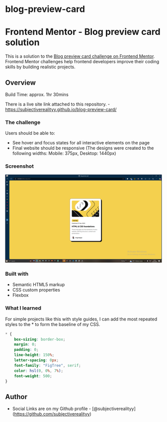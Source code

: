 ﻿# blog-preview-card

# Frontend Mentor - Blog preview card solution

This is a solution to the [Blog preview card challenge on Frontend Mentor](https://www.frontendmentor.io/challenges/blog-preview-card-ckPaj01IcS). Frontend Mentor challenges help frontend developers improve their coding skills by building realistic projects. 

## Overview

Build Time: approx. 1hr 30mins

There is a live site link attached to this repository. - https://subjectiverealityy.github.io/blog-preview-card/

### The challenge

Users should be able to:

- See hover and focus states for all interactive elements on the page
- Final website should be responsive (The designs were created to the following widths: Mobile: 375px, Desktop: 1440px)

### Screenshot

![blog-preview-card screenshot](<blog-preview-card screenshot.png>)

### Built with

- Semantic HTML5 markup
- CSS custom properties
- Flexbox

### What I learned

For simple projects like this with style guides, I can add the most repeated styles to the * to form the baseline of my CSS.

```css
* {
    box-sizing: border-box;
    margin: 0;
    padding: 0;
    line-height: 150%;
    letter-spacing: 0px;
    font-family: "FigTree", serif;
    color: hsl(0, 0%, 7%);
    font-weight: 500;
}
```

## Author

- Social Links are on my Github profile - [@subjectiverealityy] (https://github.com/subjectiverealityy)
